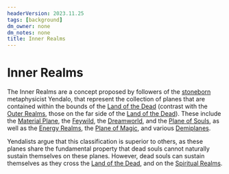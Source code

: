```yaml
---
headerVersion: 2023.11.25
tags: [background]
dm_owner: none
dm_notes: none
title: Inner Realms
---
```

# Inner Realms

The Inner Realms are a concept proposed by followers of the [stoneborn](<../../species/stoneborn.md>) metaphysicist Yendalo, that represent the collection of planes that are contained within the bounds of the [Land of the Dead](<../land-of-the-dead.md>) (contrast with the [Outer Realms](<./outer-realms.md>), those on the far side of the [Land of the Dead](<../land-of-the-dead.md>)). These include the [Material Plane](<../material-plane.md>), the [Feywild](<../feywild.md>), the [Dreamworld](<../dreamworld.md>), and the [Plane of Souls](<../plane-of-souls.md>), as well as the [Energy Realms](<../energy-realms/energy-realms.md>), the [Plane of Magic](<../plane-of-magic.md>), and various [Demiplanes](<../demiplanes-and-echo-realms/demiplanes.md>). 

Yendalists argue that this classification is superior to others, as these planes share the fundamental property that dead souls cannot naturally sustain themselves on these planes. However, dead souls can sustain themselves as they cross the [Land of the Dead](<../land-of-the-dead.md>), and on the [Spiritual Realms](<../spiritual-realms/spiritual-realms.md>). 


